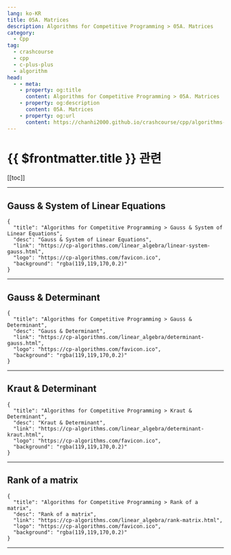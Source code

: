 ```yaml
---
lang: ko-KR
title: 05A. Matrices
description: Algorithms for Competitive Programming > 05A. Matrices
category:
  - Cpp
tag: 
  - crashcourse
  - cpp
  - c-plus-plus
  - algorithm
head:
  - - meta:
    - property: og:title
      content: Algorithms for Competitive Programming > 05A. Matrices
    - property: og:description
      content: 05A. Matrices
    - property: og:url
      content: https://chanhi2000.github.io/crashcourse/cpp/algorithms-for-competitive-programming/05-linear-algebra/05A.html
---
```


# {{ $frontmatter.title }} 관련

[[toc]]

---

## Gauss & System of Linear Equations

```component VPCard
{
  "title": "Algorithms for Competitive Programming > Gauss & System of Linear Equations",
  "desc": "Gauss & System of Linear Equations",
  "link": "https://cp-algorithms.com/linear_algebra/linear-system-gauss.html",
  "logo": "https://cp-algorithms.com/favicon.ico",
  "background": "rgba(119,119,170,0.2)"
}
```

---

## Gauss & Determinant

```component VPCard
{
  "title": "Algorithms for Competitive Programming > Gauss & Determinant",
  "desc": "Gauss & Determinant",
  "link": "https://cp-algorithms.com/linear_algebra/determinant-gauss.html",
  "logo": "https://cp-algorithms.com/favicon.ico",
  "background": "rgba(119,119,170,0.2)"
}
```

---

## Kraut & Determinant

```component VPCard
{
  "title": "Algorithms for Competitive Programming > Kraut & Determinant",
  "desc": "Kraut & Determinant",
  "link": "https://cp-algorithms.com/linear_algebra/determinant-kraut.html",
  "logo": "https://cp-algorithms.com/favicon.ico",
  "background": "rgba(119,119,170,0.2)"
}
```

---

## Rank of a matrix

```component VPCard
{
  "title": "Algorithms for Competitive Programming > Rank of a matrix",
  "desc": "Rank of a matrix",
  "link": "https://cp-algorithms.com/linear_algebra/rank-matrix.html",
  "logo": "https://cp-algorithms.com/favicon.ico",
  "background": "rgba(119,119,170,0.2)"
}
```

---

<TagLinks />
